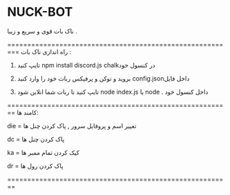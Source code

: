 # NUCK-BOT
ناک بات قوی و سریع و زیبا .

=========================================================
راه اندازی ناک بات :

1. تایپ کنید  npm install discord.js chalkدر کنسول خود

2. بروید و توکن و پرفیکس ربات خود را وارد کنید config.jsonداخل فایل 

3. تایپ کنید تا ربات شما انلاین شود node index.js یا node .  داخل کنسول خود 

========================================================
کامند ها:

die = تغییر اسم و پروفایل سرور , پاک کردن چنل ها 

dc = پاک کردن چنل ها

ka = کیک کردن تمام ممبر ها

dr = پاک کردن رول ها

========================================================
